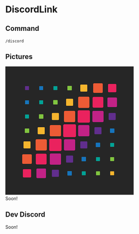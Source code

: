 # DiscordLink

## Command
``/discord``

## Pictures
![DiscordLink](https://github.com/NxtPlugins/DiscordLink/blob/master/CupeFlag.gif "DiscordLink")
<br>
Soon!

## Dev Discord
Soon!
